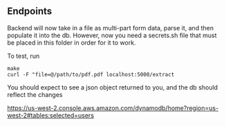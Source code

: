 ## Endpoints

Backend will now take in a file as multi-part form data, parse it, and then populate it into the db.
However, now you need a secrets.sh file that must be placed in this folder in order for it to work.

To test, run 

```
make
curl -F "file=@/path/to/pdf.pdf localhost:5000/extract
```

You should expect to see a json object returned to you, and the db should reflect the changes

https://us-west-2.console.aws.amazon.com/dynamodb/home?region=us-west-2#tables:selected=users
